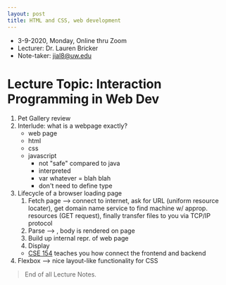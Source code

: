 ```yaml
---
layout: post
title: HTML and CSS, web development
--- 
```


- 3-9-2020, Monday, Online thru Zoom
- Lecturer: Dr. Lauren Bricker
- Note-taker: jial8@uw.edu

# Lecture Topic: Interaction Programming in Web Dev

1. Pet Gallery review
2. Interlude: what is a webpage exactly?
	- web page
	- html
	- css
	- javascript
		- not "safe" compared to java
		- interpreted
		- var whatever = blah blah
		- don't need to define type
3. Lifecycle of a browser loading page
	1. Fetch page --> connect to internet, ask for URL (uniform resource locater), get domain name service to find machine w/ approp. resources (GET request), finally transfer files to you via TCP/IP protocol
	2. Parse --> <!DOCTYPE html>, body is rendered on page
	3. Build up internal repr. of web page
	4. Display
	- [CSE 154](https://courses.cs.washington.edu/courses/cse154/20sp/) teaches you how connect the frontend and backend 
4. Flexbox --> nice layout-like functionality for CSS

> End of all Lecture Notes.